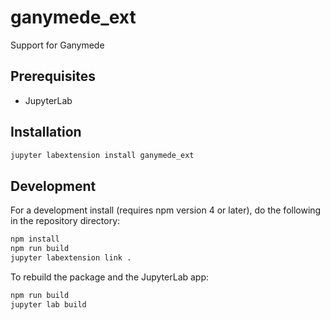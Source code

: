 # ganymede_ext

Support for Ganymede


## Prerequisites

* JupyterLab

## Installation

```bash
jupyter labextension install ganymede_ext
```

## Development

For a development install (requires npm version 4 or later), do the following in the repository directory:

```bash
npm install
npm run build
jupyter labextension link .
```

To rebuild the package and the JupyterLab app:

```bash
npm run build
jupyter lab build
```

